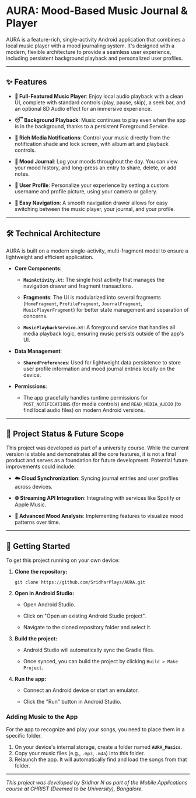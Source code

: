 # AURA: Mood-Based Music Journal & Player

AURA is a feature-rich, single-activity Android application that combines a local music player with a mood journaling system. It's designed with a modern, flexible architecture to provide a seamless user experience, including persistent background playback and personalized user profiles.

---

## ✨ Features

* **🎵 Full-Featured Music Player**: Enjoy local audio playback with a clean UI, complete with standard controls (play, pause, skip), a seek bar, and an optional 8D Audio effect for an immersive experience.

* **😴 Background Playback**: Music continues to play even when the app is in the background, thanks to a persistent Foreground Service.

* **🔔 Rich Media Notifications**: Control your music directly from the notification shade and lock screen, with album art and playback controls.

* **📓 Mood Journal**: Log your moods throughout the day. You can view your mood history, and long-press an entry to share, delete, or add notes.

* **👤 User Profile**: Personalize your experience by setting a custom username and profile picture, using your camera or gallery.

* **🧭 Easy Navigation**: A smooth navigation drawer allows for easy switching between the music player, your journal, and your profile.

---

## 🛠️ Technical Architecture

AURA is built on a modern single-activity, multi-fragment model to ensure a lightweight and efficient application.

* **Core Components**:

    * **`MainActivity.kt`**: The single host activity that manages the navigation drawer and fragment transactions.

    * **Fragments**: The UI is modularized into several fragments (`HomeFragment`, `ProfileFragment`, `JournalFragment`, `MusicPlayerFragment`) for better state management and separation of concerns.

    * **`MusicPlaybackService.kt`**: A foreground service that handles all media playback logic, ensuring music persists outside of the app's UI.

* **Data Management**:

    * **`SharedPreferences`**: Used for lightweight data persistence to store user profile information and mood journal entries locally on the device.

* **Permissions**:

    * The app gracefully handles runtime permissions for `POST_NOTIFICATIONS` (for media controls) and `READ_MEDIA_AUDIO` (to find local audio files) on modern Android versions.

---

## 🚧 Project Status & Future Scope

This project was developed as part of a university course. While the current version is stable and demonstrates all the core features, it is not a final product and serves as a foundation for future development. Potential future improvements could include:

* **☁️ Cloud Synchronization**: Syncing journal entries and user profiles across devices.

* **🌐 Streaming API Integration**: Integrating with services like Spotify or Apple Music.

* **🧠 Advanced Mood Analysis**: Implementing features to visualize mood patterns over time.

---

## 🚀 Getting Started

To get this project running on your own device:

1.  **Clone the repository:**

    ```
    git clone https://github.com/SridharPlays/AURA.git
    ```

2.  **Open in Android Studio:**

    * Open Android Studio.

    * Click on "Open an existing Android Studio project".

    * Navigate to the cloned repository folder and select it.

3.  **Build the project:**

    * Android Studio will automatically sync the Gradle files.

    * Once synced, you can build the project by clicking `Build > Make Project`.

4.  **Run the app:**

    * Connect an Android device or start an emulator.

    * Click the "Run" button in Android Studio.

### Adding Music to the App

For the app to recognize and play your songs, you need to place them in a specific folder.

1.  On your device's internal storage, create a folder named **`AURA_Musics`**.
2.  Copy your music files (e.g., `.mp3`, `.m4a`) into this folder.
3.  Relaunch the app. It will automatically find and load the songs from that folder.

---

*This project was developed by Sridhar N as part of the Mobile Applications course at CHRIST (Deemed to be University), Bangalore.*